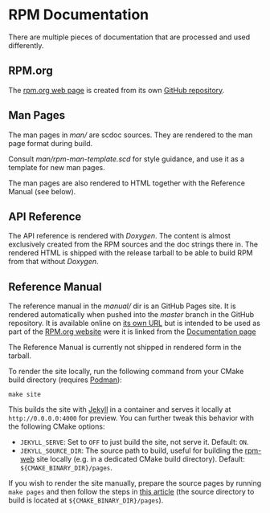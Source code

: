 RPM Documentation
=================

There are multiple pieces of documentation that are processed and used differently.

RPM.org
-------

The [rpm.org web page](https://rpm.org/) is created from its own [GitHub repository](https://github.com/rpm-software-management/rpm-web).

Man Pages
---------

The man pages in *man/* are scdoc sources. 
They are rendered to the man page format during build.

Consult *man/rpm-man-template.scd* for style guidance, and use it
as a template for new man pages.

The man pages are also rendered to HTML together with the Reference Manual (see below).

API Reference
-------------

The API reference is rendered with *Doxygen*. The content is almost exclusively created from the RPM sources and the doc strings there in. The rendered HTML is shipped with the release tarball to be able to build RPM from that without *Doxygen*.

Reference Manual
----------------

The reference manual in the *manual/* dir is an GitHub Pages site. It is rendered automatically when pushed into the *master* branch in the GitHub repository. It is available online on [its own URL](https://rpm-software-management.github.io/rpm/manual/) but is intended to be used as part of the [RPM.org website](https://rpm.org/) were it is linked from the [Documentation page](https://rpm.org/documentation.html)

The Reference Manual is currently not shipped in rendered form in the tarball.

To render the site locally, run the following command from your CMake build
directory (requires [Podman](https://github.com/containers/podman/)):

    make site

This builds the site with [Jekyll](https://jekyllrb.com/) in a container and
serves it locally at `http://0.0.0.0:4000` for preview.  You can further tweak
this behavior with the following CMake options:

- `JEKYLL_SERVE`: Set to `OFF` to just build the site, not serve it.  Default:
  `ON`.
- `JEKYLL_SOURCE_DIR`: The source path to build, useful for building the
  [rpm-web](https://github.com/rpm-software-management/rpm-web) site locally
  (e.g. in a dedicated CMake build directory).  Default:
  `${CMAKE_BINARY_DIR}/pages`.

If you wish to render the site manually, prepare the source pages by running
`make pages` and then follow the steps in [this
article](https://docs.github.com/en/pages/setting-up-a-github-pages-site-with-jekyll/testing-your-github-pages-site-locally-with-jekyll)
(the source directory to build is located at `${CMAKE_BINARY_DIR}/pages`).
